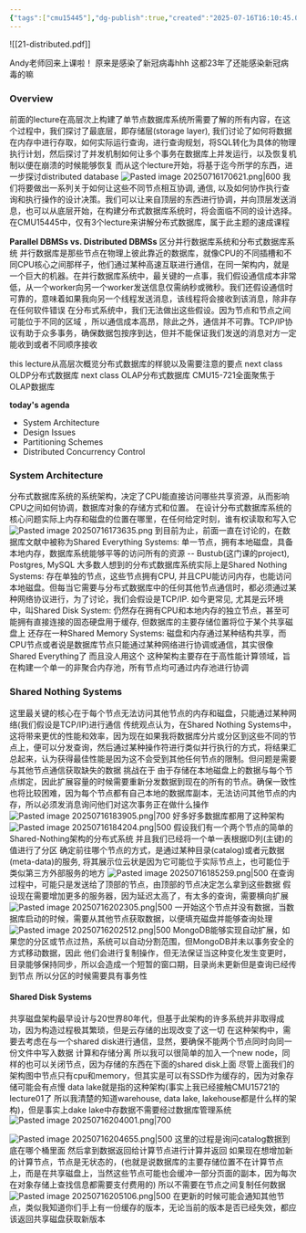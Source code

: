 ```yaml
---
{"tags":["cmu15445"],"dg-publish":true,"created":"2025-07-16T16:10:45.043+08:00","updated":"2025-07-16T20:51:56.948+08:00","permalink":"/DataBase Systems/CMU 15-445：Database Systems/Lecture 21 Intro to Distributed Databases/","dgPassFrontmatter":true,"noteIcon":""}
---
```



![[21-distributed.pdf]]

Andy老师回来上课啦！ 原来是感染了新冠病毒hhh 这都23年了还能感染新冠病毒的嘛

### Overview
前面的lecture在高层次上构建了单节点数据库系统所需要了解的所有内容，在这个过程中，我们探讨了最底层，即存储层(storage layer), 我们讨论了如何将数据在内存中进行存取，如何实际运行查询，进行查询规划，将SQL转化为具体的物理执行计划，然后探讨了并发机制如何让多个事务在数据库上并发运行，以及恢复机制以便在崩溃的时候能够恢复
而从这个lecture开始，将基于迄今所学的东西，进一步探讨distributed database
![Pasted image 20250716170621.png|600](/img/user/accessory/Pasted%20image%2020250716170621.png)
我们将要做出一系列关于如何让这些不同节点相互协调, 通信, 以及如何协作执行查询和执行操作的设计决策。我们可以让来自顶层的东西进行协调，并向顶层发送消息，也可以从底层开始，在构建分布式数据库系统时，将会面临不同的设计选择。
在CMU15445中，仅有3个lecture来讲解分布式数据库，属于此主题的速成课程

**Parallel DBMSs vs. Distributed DBMSs**
区分并行数据库系统和分布式数据库系统
并行数据库是那些节点在物理上彼此靠近的数据库，就像CPU的不同插槽和不同CPU核心之间那样子，他们通过某种高速互联进行通信，在同一架构内，就是一个巨大的机器。在并行数据库系统中，最关键的一点事，我们假设通信成本非常低，从一个worker向另一个worker发送信息仅需纳秒或微秒。我们还假设通信时可靠的，意味着如果我向另一个线程发送消息，该线程将会接收到该消息，除非存在任何软件错误
在分布式系统中，我们无法做出这些假设。因为节点和节点之间可能位于不同的区域 ，所以通信成本高昂，除此之外，通信并不可靠。TCP/IP协议有助于众多事务，确保数据包按序到达，但并不能保证我们发送的消息对方一定能收到或者不同顺序接收

this lecture从高层次概览分布式数据库的样貌以及需要注意的要点
next class OLDP分布式数据库
next class OLAP分布式数据库
CMU15-721全面聚焦于OLAP数据库

**today's agenda**
- System Architecture
- Design Issues
- Partitioning Schemes
- Distributed Concurrency Control

### System Architecture
分布式数据库系统的系统架构，决定了CPU能直接访问哪些共享资源，从而影响CPU之间如何协调，数据库对象的存储方式和位置。
在设计分布式数据库系统的核心问题实际上内存和磁盘的位置在哪里，在任何给定时刻，谁有权读取和写入它
![Pasted image 20250716173635.png](/img/user/accessory/Pasted%20image%2020250716173635.png)
到目前为止，前面一直在讨论的，在数据库文献中被称为Shared Everything Systems: 单一节点，拥有本地磁盘，具备本地内存，数据库系统能够平等的访问所有的资源 -- Bustub(这门课的project), Postgres, MySQL
大多数人想到的分布式数据库系统实际上是Shared Nothing Systems: 存在单独的节点，这些节点拥有CPU, 并且CPU能访问内存，也能访问本地磁盘。但每当它需要与分布式数据库中的任何其他节点通信时，都必须通过某种网络协议进行，为了讨论，我们会假设是TCP/IP.
如今更常见, 尤其是云环境中，叫Shared Disk System: 仍然存在拥有CPU和本地内存的独立节点，甚至可能拥有直接连接的固态硬盘用于缓存, 但数据库的主要存储位置将位于某个共享磁盘上
还存在一种Shared Memory Systems: 磁盘和内存通过某种结构共享，而CPU节点或者说是数据库节点只能通过某种网络进行协调或通信，其实很像Shared Everything了 而且没人用这个 这种架构主要存在于高性能计算领域，旨在构建一个单一的非聚合内存池，所有节点均可通过内存池进行协调

### Shared Nothing Systems
这里最关键的核心在于每个节点无法访问其他节点的内存和磁盘，只能通过某种网络(我们假设是TCP/IP)进行通信
传统观点认为，在Shared Nothing Systems中，这将带来更优的性能和效率，因为现在如果我将数据库分片或分区到这些不同的节点上，便可以分发查询，然后通过某种操作符进行类似并行执行的方式，将结果汇总起来，认为获得最佳性能是因为这不会受到其他任何节点的限制。但问题是需要与其他节点通信获取缺失的数据
挑战在于 由于存储在本地磁盘上的数据与每个节点绑定，因此扩展容量的时候需要重新分发数据到现在的所有的节点。确保一致性也将比较困难，因为每个节点都有自己本地的数据库副本，无法访问其他节点的内存，所以必须发消息询问他们对这次事务正在做什么操作
![Pasted image 20250716183905.png|700](/img/user/accessory/Pasted%20image%2020250716183905.png)
好多好多数据库都用了这种架构
![Pasted image 20250716184204.png|500](/img/user/accessory/Pasted%20image%2020250716184204.png)
假设我们有一个两个节点的简单的Shared-Nothing架构的分布式系统 并且我们已经将一个单一表根据ID列(主键)的值进行了分区
确定前往哪个节点的方式，是通过某种目录(catalog)或者元数据(meta-data)的服务, 将其展示位云状是因为它可能位于实际节点上，也可能位于类似第三方外部服务的地方
![Pasted image 20250716185259.png|500](/img/user/accessory/Pasted%20image%2020250716185259.png)
在查询过程中，可能只是发送给了顶部的节点，由顶部的节点决定怎么拿到这些数据
假设现在需要增加更多的服务器，因为延迟太高了，有太多的查询，需要横向扩展
![Pasted image 20250716202305.png|500](/img/user/accessory/Pasted%20image%2020250716202305.png)
一开始这个节点并没有数据，当数据库启动的时候，需要从其他节点获取数据，以便填充磁盘并能够查询处理
![Pasted image 20250716202512.png|500](/img/user/accessory/Pasted%20image%2020250716202512.png)
MongoDB能够实现自动扩展，如果您的分区或节点过热，系统可以自动分割范围，但MongoDB并未以事务安全的方式移动数据，因此 他们会进行复制操作，但无法保证当这种变化发生变更时，目录能够保持同步，所以会造成一个短暂的窗口期，目录尚未更新但是查询已经传到节点
所以分区的时候需要具有事务性

#### Shared Disk Systems
共享磁盘架构最早设计与20世界80年代，但基于此架构的许多系统并非取得成功，因为构造过程极其繁琐，但是云存储的出现改变了这一切
在这种架构中，需要去考虑在与一个shared disk进行通信，显然，要确保不能两个节点同时向同一份文件中写入数据
计算和存储分离 所以我可以很简单的加入一个new node，同样的也可以关闭节点，因为存储的东西在下面的shared disk上面
尽管上面我们的架构图中节点只有cpu和memory，但其实是可以有SSD作为缓存的，因为对象存储可能会有点慢
data lake就是指的这种架构(事实上我已经接触CMU15721的lecture01了 所以我清楚的知道warehouse, data lake, lakehouse都是什么样的架构)，但是事实上dake lake中存数据不需要经过数据库管理系统
![Pasted image 20250716204001.png|700](/img/user/accessory/Pasted%20image%2020250716204001.png)

![Pasted image 20250716204655.png|500](/img/user/accessory/Pasted%20image%2020250716204655.png)
这里的过程是询问catalog数据到底在哪个桶里面 然后拿到数据返回给计算节点进行计算并返回
如果现在想增加新的计算节点，节点是无状态的，(也就是说数据库的主要存储位置不在计算节点上，而是在共享磁盘上，当然这些节点可能也会缓冲一部分页面的副本，因为每次在对象存储上查找信息都需要支付费用的) 所以不需要在节点之间复制任何数据
![Pasted image 20250716205106.png|500](/img/user/accessory/Pasted%20image%2020250716205106.png)
在更新的时候可能会通知其他节点，类似我知道你们手上有一份缓存的版本，无论当前的版本是否已经失效，都应该返回共享磁盘获取新版本
